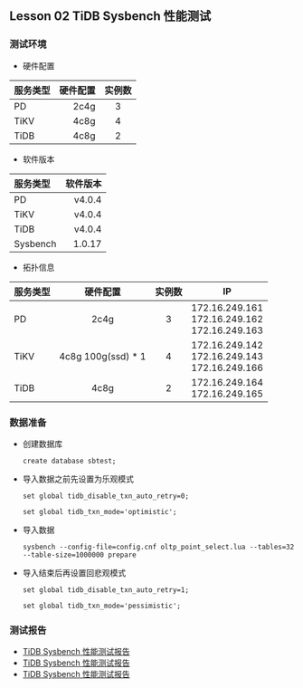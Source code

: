 ## Lesson 02 TiDB Sysbench 性能测试


### 测试环境

- 硬件配置

| 服务类型 | 硬件配置 | 实例数 |
| :------ | ------: | :------: |
| PD | 2c4g | 3 |
| TiKV | 4c8g | 4 |
| TiDB | 4c8g | 2 |

- 软件版本

| 服务类型 | 软件版本 |
| :------ | ------: |
| PD | v4.0.4 |
| TiKV | v4.0.4 |
| TiDB | v4.0.4 |
| Sysbench | 1.0.17 |

- 拓扑信息

| 服务类型 | 硬件配置 | 实例数 | IP |
| :------ | :------: | :------: | :------: |
| PD | 2c4g | 3 | 172.16.249.161 <br /> 172.16.249.162 <br /> 172.16.249.163 |
| TiKV | 4c8g 100g(ssd) * 1 | 4 | 172.16.249.142 <br /> 172.16.249.143 <br /> 172.16.249.166 |
| TiDB | 4c8g | 2 | 172.16.249.164 <br /> 172.16.249.165 <br /> |

### 数据准备

- 创建数据库

    `create database sbtest;`
    
- 导入数据之前先设置为乐观模式

    `set global tidb_disable_txn_auto_retry=0;`
    
    `set global tidb_txn_mode='optimistic';`
    
- 导入数据

    `sysbench --config-file=config.cnf oltp_point_select.lua --tables=32 --table-size=1000000 prepare`
    
- 导入结束后再设置回悲观模式

    `set global tidb_disable_txn_auto_retry=1;`
    
    `set global tidb_txn_mode='pessimistic';`

### 测试报告
    
- [TiDB Sysbench 性能测试报告](Lesson%2002-1.md)
- [TiDB Sysbench 性能测试报告](Lesson%2002-1.md)
- [TiDB Sysbench 性能测试报告](Lesson%2002-1.md)